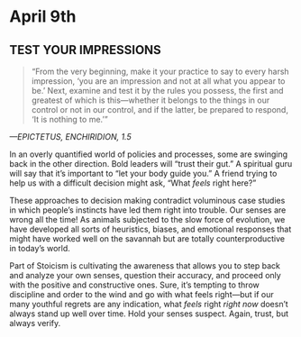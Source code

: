 # April 9th
## TEST YOUR IMPRESSIONS

> “From the very beginning, make it your practice to say to every harsh impression, ‘you are an impression and not at all what you appear to be.’ Next, examine and test it by the rules you possess, the first and greatest of which is this—whether it belongs to the things in our control or not in our control, and if the latter, be prepared to respond, ‘It is nothing to me.’”

*—EPICTETUS, ENCHIRIDION, 1.5*

In an overly quantified world of policies and processes, some are swinging back in the other direction. Bold leaders will “trust their gut.” A spiritual guru will say that it’s important to “let your body guide you.” A friend trying to help us with a difficult decision might ask, “What *feels* right here?”

These approaches to decision making contradict voluminous case studies in which people’s instincts have led them right into trouble. Our senses are wrong all the time! As animals subjected to the slow force of evolution, we have developed all sorts of heuristics, biases, and emotional responses that might have worked well on the savannah but are totally counterproductive in today’s world.

Part of Stoicism is cultivating the awareness that allows you to step back and analyze your own senses, question their accuracy, and proceed only with the positive and constructive ones. Sure, it’s tempting to throw discipline and order to the wind and go with what feels right—but if our many youthful regrets are any indication, what *feels* right *right now* doesn’t always stand up well over time. Hold your senses suspect. Again, trust, but always verify.

